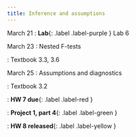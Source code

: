 ```yaml
---
title: Inference and assumptions
---
```


March 21
: **Lab**{: .label .label-purple } Lab 6

March 23
: Nested F-tests

: Textbook 3.3, 3.6

March 25
: Assumptions and diagnostics

: Textbook 3.2

: **HW 7 due**{: .label .label-red }

: **Project 1, part 4**{: .label .label-green }

: **HW 8 released**{: .label .label-yellow }